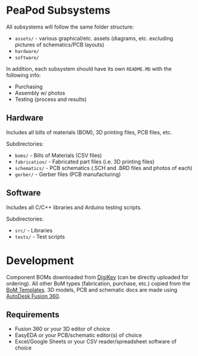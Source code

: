 # PeaPod Subsystems

All subsystems will follow the same folder structure:

- `assets/` - various graphical/etc. assets (diagrams, etc. excluding pictures of schematics/PCB layouts)
- `hardware/`
- `software/`

In addition, each subsystem should have its own `README.MD` with the following info:

- Purchasing
- Assembly w/ photos
- Testing (process and results)

## Hardware

Includes all bills of materials (BOM), 3D printing files, PCB files, etc.

Subdirectories:

- `boms/` - Bills of Materials (CSV files)
- `fabrication/` - Fabricated part files (i.e. 3D printing files)
- `schematics/` - PCB schematics (.SCH and .BRD files and photos of each)
- `gerber/` - Gerber files (PCB manufacturing)

## Software

Includes all C/C++ libraries and Arduino testing scripts.

Subdirectories:

- `src/` - Libraries
- `tests/` - Test scripts

# Development

Component BOMs downloaded from [DigiKey](https://www.digikey.ca) (can be directly uploaded for ordering). All other BoM types (fabrication, purchase, etc.) copied from the [BoM Templates](/.github/BOM_TEMPLATES/). 3D models, PCB and schematic docs are made using [AutoDesk Fusion 360](https://www.autodesk.ca/en/products/fusion-360/overview).

## Requirements

- Fusion 360 or your 3D editor of choice
- EasyEDA or your PCB/schematic editor(s) of choice
- Excel/Google Sheets or your CSV reader/spreadsheet software of choice
